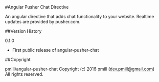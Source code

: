 #Angular Pusher Chat Directive

An angular directive that adds chat functionality to your website. Realtime updates are provided by pusher.com.

##Version History

0.1.0

*   First public release of angular-pusher-chat

##Copyright

pmill/angular-pusher-chat
Copyright (c) 2016 pmill (dev.pmill@gmail.com) 
All rights reserved.